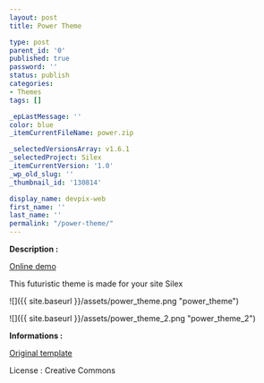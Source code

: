 ```yaml
---
layout: post
title: Power Theme

type: post
parent_id: '0'
published: true
password: ''
status: publish
categories:
- Themes
tags: []

_epLastMessage: ''
color: blue
_itemCurrentFileName: power.zip

_selectedVersionsArray: v1.6.1
_selectedProject: Silex
_itemCurrentVersion: '1.0'
_wp_old_slug: ''
_thumbnail_id: '130814'

display_name: devpix-web
first_name: ''
last_name: ''
permalink: "/power-theme/"
---
```


**Description :**

[Online demo](http://silexprod.com/silex_cifacom20102011/?/power "Online Demo")

This futuristic theme is made for your site Silex

![]({{ site.baseurl }}/assets/power_theme.png "power_theme")

![]({{ site.baseurl }}/assets/power_theme_2.png "power_theme_2")

**Informations :**

[Original template](http://www.templatemo.com/preview/templatemo_299_power)

License
: Creative Commons